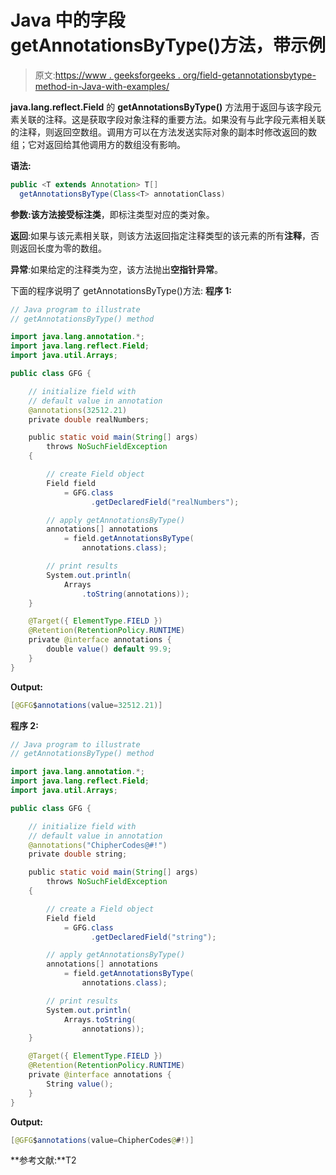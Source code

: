 # Java 中的字段 getAnnotationsByType()方法，带示例

> 原文:[https://www . geeksforgeeks . org/field-getannotationsbytype-method-in-Java-with-examples/](https://www.geeksforgeeks.org/field-getannotationsbytype-method-in-java-with-examples/)

**java.lang.reflect.Field** 的 **getAnnotationsByType()** 方法用于返回与该字段元素关联的注释。这是获取字段对象注释的重要方法。如果没有与此字段元素相关联的注释，则返回空数组。调用方可以在方法发送实际对象的副本时修改返回的数组；它对返回给其他调用方的数组没有影响。

**语法:**

```java
public <T extends Annotation> T[] 
  getAnnotationsByType(Class<T> annotationClass)

```

**参数:**该方法接受**标注类**，即标注类型对应的类对象。

**返回**:如果与该元素相关联，则该方法返回指定注释类型的该元素的所有**注释**，否则返回长度为零的数组。

**异常**:如果给定的注释类为空，该方法抛出**空指针异常**。

下面的程序说明了 getAnnotationsByType()方法:
**程序 1:**

```java
// Java program to illustrate
// getAnnotationsByType() method

import java.lang.annotation.*;
import java.lang.reflect.Field;
import java.util.Arrays;

public class GFG {

    // initialize field with
    // default value in annotation
    @annotations(32512.21)
    private double realNumbers;

    public static void main(String[] args)
        throws NoSuchFieldException
    {

        // create Field object
        Field field
            = GFG.class
                  .getDeclaredField("realNumbers");

        // apply getAnnotationsByType()
        annotations[] annotations
            = field.getAnnotationsByType(
                annotations.class);

        // print results
        System.out.println(
            Arrays
                .toString(annotations));
    }

    @Target({ ElementType.FIELD })
    @Retention(RetentionPolicy.RUNTIME)
    private @interface annotations {
        double value() default 99.9;
    }
}
```

**Output:**

```java
[@GFG$annotations(value=32512.21)]

```

**程序 2:**

```java
// Java program to illustrate
// getAnnotationsByType() method

import java.lang.annotation.*;
import java.lang.reflect.Field;
import java.util.Arrays;

public class GFG {

    // initialize field with
    // default value in annotation
    @annotations("ChipherCodes@#!")
    private double string;

    public static void main(String[] args)
        throws NoSuchFieldException
    {

        // create a Field object
        Field field
            = GFG.class
                  .getDeclaredField("string");

        // apply getAnnotationsByType()
        annotations[] annotations
            = field.getAnnotationsByType(
                annotations.class);

        // print results
        System.out.println(
            Arrays.toString(
                annotations));
    }

    @Target({ ElementType.FIELD })
    @Retention(RetentionPolicy.RUNTIME)
    private @interface annotations {
        String value();
    }
}
```

**Output:**

```java
[@GFG$annotations(value=ChipherCodes@#!)]

```

**参考文献:**T2